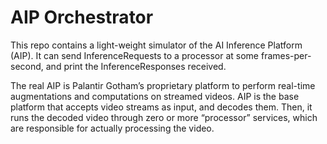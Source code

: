 AIP Orchestrator
================

This repo contains a light-weight simulator of the AI Inference Platform (AIP). It can send InferenceRequests to a processor at some frames-per-second, and print the InferenceResponses received.

The real AIP is Palantir Gotham’s proprietary platform to perform real-time augmentations and computations on streamed videos. AIP is the base platform that accepts video streams as input, and decodes them. Then, it runs the decoded video through zero or more “processor” services, which are responsible for actually processing the video.
